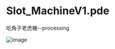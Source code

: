 # Slot_MachineV1.pde
吃角子老虎機--processing

![image](https://raw.githubusercontent.com/yoyo82725/Slot_MachineV1.pde/master/SlotMachine1.png)
